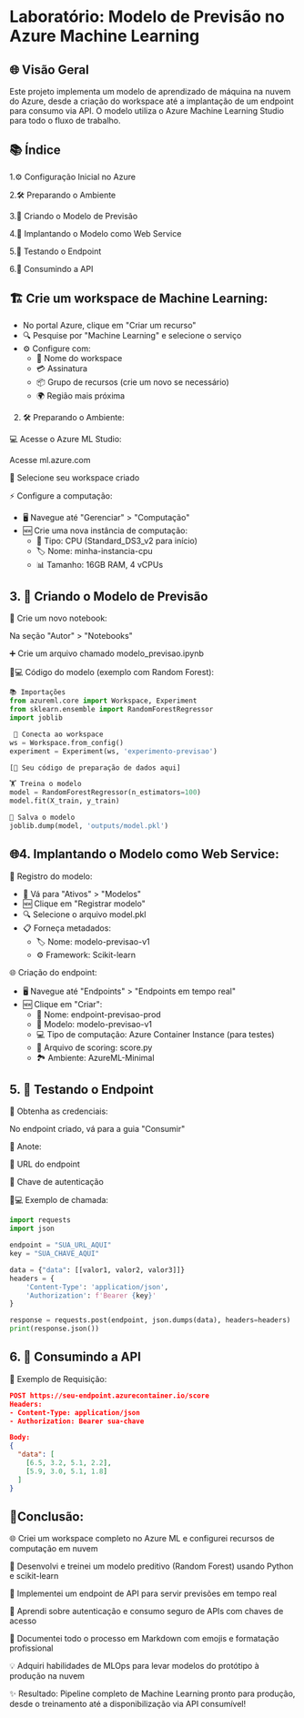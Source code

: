 # Laboratório: Modelo de Previsão no Azure Machine Learning


## 🌐 Visão Geral
Este projeto implementa um modelo de aprendizado de máquina na nuvem do Azure, desde a criação do workspace até a implantação de um endpoint para consumo via API. O modelo utiliza o Azure Machine Learning Studio para todo o fluxo de trabalho.

## 📚 Índice
1.⚙️ Configuração Inicial no Azure

2.🛠️ Preparando o Ambiente

3.🤖 Criando o Modelo de Previsão

4.🚀 Implantando o Modelo como Web Service

5.🧪 Testando o Endpoint

6.🔌 Consumindo a API

## 🏗️ Crie um workspace de Machine Learning:

- No portal Azure, clique em "Criar um recurso"
- 🔍 Pesquise por "Machine Learning" e selecione o serviço
- ⚙️ Configure com:
  * 📛 Nome do workspace
  * 💳 Assinatura
  * 📦 Grupo de recursos (crie um novo se necessário)
  * 🌍 Região mais próxima
 
2. 🛠️ Preparando o Ambiente:

💻 Acesse o Azure ML Studio:

Acesse ml.azure.com

🔑 Selecione seu workspace criado

⚡ Configure a computação:

- 🖥️ Navegue até "Gerenciar" > "Computação"
- 🆕 Crie uma nova instância de computação:
  * 🔧 Tipo: CPU (Standard_DS3_v2 para início)
  * 🏷️ Nome: minha-instancia-cpu
  * 📊 Tamanho: 16GB RAM, 4 vCPUs
 
## 3. 🤖 Criando o Modelo de Previsão
📓 Crie um novo notebook:

Na seção "Autor" > "Notebooks"

➕ Crie um arquivo chamado modelo_previsao.ipynb

👩💻 Código do modelo (exemplo com Random Forest):

```python
📚 Importações
from azureml.core import Workspace, Experiment
from sklearn.ensemble import RandomForestRegressor
import joblib

 🔌 Conecta ao workspace
ws = Workspace.from_config()
experiment = Experiment(ws, 'experimento-previsao')

[🔡 Seu código de preparação de dados aqui]

🏋️ Treina o modelo
model = RandomForestRegressor(n_estimators=100)
model.fit(X_train, y_train)

💾 Salva o modelo
joblib.dump(model, 'outputs/model.pkl')
```
## 🌐4. Implantando o Modelo como Web Service:

📝 Registro do modelo:

- 📂 Vá para "Ativos" > "Modelos"
- 🆕 Clique em "Registrar modelo"
- 🔍 Selecione o arquivo model.pkl
- 📋 Forneça metadados:
  * 🏷️ Nome: modelo-previsao-v1
  * ⚙️ Framework: Scikit-learn
 
 🌐 Criação do endpoint:

 - 🖥️ Navegue até "Endpoints" > "Endpoints em tempo real"
- 🆕 Clique em "Criar":
  * 📛 Nome: endpoint-previsao-prod
  * 🤖 Modelo: modelo-previsao-v1
  * 💻 Tipo de computação: Azure Container Instance (para testes)
  * 📜 Arquivo de scoring: score.py
  * 🏞️ Ambiente: AzureML-Minimal


## 5. 🧪 Testando o Endpoint
🔑 Obtenha as credenciais:

No endpoint criado, vá para a guia "Consumir"

📝 Anote:

🔗 URL do endpoint

🔑 Chave de autenticação

👨💻 Exemplo de chamada:

```python
import requests
import json

endpoint = "SUA_URL_AQUI"
key = "SUA_CHAVE_AQUI"

data = {"data": [[valor1, valor2, valor3]]}
headers = {
    'Content-Type': 'application/json',
    'Authorization': f'Bearer {key}'
}

response = requests.post(endpoint, json.dumps(data), headers=headers)
print(response.json())
```

## 6. 🔌 Consumindo a API

📨 Exemplo de Requisição:
```json
POST https://seu-endpoint.azurecontainer.io/score
Headers:
- Content-Type: application/json
- Authorization: Bearer sua-chave

Body:
{
  "data": [
    [6.5, 3.2, 5.1, 2.2],
    [5.9, 3.0, 5.1, 1.8]
  ]
}
```

## 📌Conclusão: 

🌐 Criei um workspace completo no Azure ML e configurei recursos de computação em nuvem

🤖 Desenvolvi e treinei um modelo preditivo (Random Forest) usando Python e scikit-learn

🚀 Implementei um endpoint de API para servir previsões em tempo real

🔐 Aprendi sobre autenticação e consumo seguro de APIs com chaves de acesso

📝 Documentei todo o processo em Markdown com emojis e formatação profissional

💡 Adquiri habilidades de MLOps para levar modelos do protótipo à produção na nuvem

✨ Resultado: Pipeline completo de Machine Learning pronto para produção, desde o treinamento até a disponibilização via API consumível!


